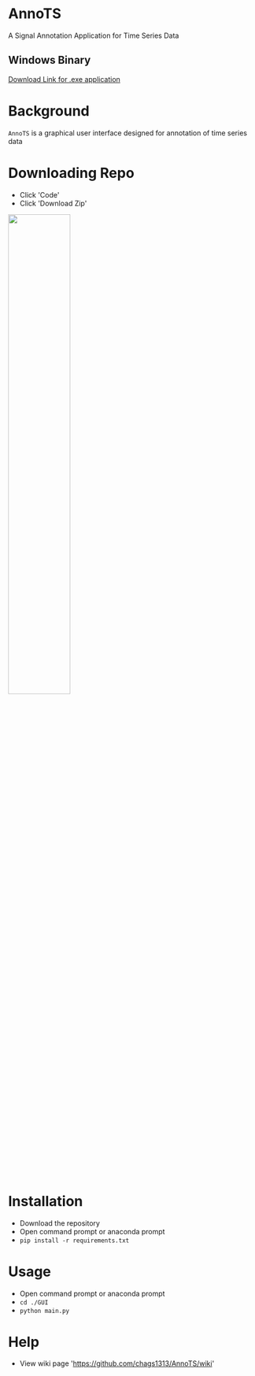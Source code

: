 # AnnoTS
A Signal Annotation Application for Time Series Data

## Windows Binary
[Download Link for .exe application](https://drive.google.com/file/d/1qGM6XhboWKBy236scnjpAWY1NHO6cM8b/view?usp=sharing)

# Background
`AnnoTS` is a graphical user interface designed for annotation of time series data

# Downloading Repo
- Click 'Code'
- Click 'Download Zip'

[<img src="https://www.loom.com/share/a46e840a0cb64387a5dd69db59c51a86" width="50%">](https://www.loom.com/share/a46e840a0cb64387a5dd69db59c51a86)

# Installation
- Download the repository
- Open command prompt or anaconda prompt
- `pip install -r requirements.txt`

# Usage
- Open command prompt or anaconda prompt
- `cd ./GUI`
- `python main.py`

# Help
- View wiki page 'https://github.com/chags1313/AnnoTS/wiki'
